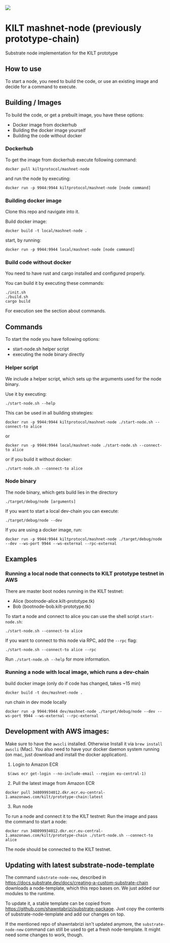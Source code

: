 ![](https://user-images.githubusercontent.com/1248214/57789522-600fcc00-7739-11e9-86d9-73d7032f40fc.png)

# KILT mashnet-node (previously prototype-chain)

Substrate node implementation for the KILT prototype

## How to use
To start a node, you need to build the code, or use an existing image and decide for a command to execute.

## Building / Images
To build the code, or get a prebuilt image, you have these options:
- Docker image from dockerhub
- Building the docker image yourself
- Building the code without docker

### Dockerhub
To get the image from dockerhub execute following command:
```
docker pull kiltprotocol/mashnet-node
```
and run the node by executing:
```
docker run -p 9944:9944 kiltprotocol/mashnet-node [node command]
```

### Building docker image
Clone this repo and navigate into it.

Build docker image:
```
docker build -t local/mashnet-node .
```
start, by running:
```
docker run -p 9944:9944 local/mashnet-node [node command]
```

### Build code without docker
You need to have rust and cargo installed and configured properly.

You can build it by executing these commands:
```
./init.sh
./build.sh
cargo build
```

For execution see the section about commands.

## Commands
To start the node you have following options:
- start-node.sh helper script
- executing the node binary directly
### Helper script
We include a helper script, which sets up the arguments used for the node binary.

Use it by executing:
```
./start-node.sh --help
```

This can be used in all building strategies:
```
docker run -p 9944:9944 kiltprotocol/mashnet-node ./start-node.sh --connect-to alice
```
or
```
docker run -p 9944:9944 local/mashnet-node ./start-node.sh --connect-to alice
```
or if you build it without docker:
```
./start-node.sh --connect-to alice
```

### Node binary
The node binary, which gets build lies in the directory
```
./target/debug/node [arguments]
```

If you want to start a local dev-chain you can execute:
```
./target/debug/node --dev
```

If you are using a docker image, run:
```
docker run -p 9944:9944 kiltprotocol/mashnet-node ./target/debug/node --dev --ws-port 9944 --ws-external --rpc-external
```


## Examples

### Running a local node that connects to KILT prototype testnet in AWS

There are master boot nodes running in the KILT testnet:

* Alice (bootnode-alice.kilt-prototype.tk)
* Bob (bootnode-bob.kilt-prototype.tk)

To start a node and connect to alice you can use the shell script `start-node.sh`:

```
./start-node.sh --connect-to alice
``` 

If you want to connect to this node via RPC, add the `--rpc` flag:
```
./start-node.sh --connect-to alice --rpc
```

Run `./start-node.sh --help` for more information.

### Running a node with local image, which runs a dev-chain
build docker image (only do if code has changed, takes ~15 min)
```
docker build -t dev/mashnet-node .
```
run chain in dev mode locally
```
docker run -p 9944:9944 dev/mashnet-node ./target/debug/node --dev --ws-port 9944 --ws-external --rpc-external
```

## Development with AWS images:

Make sure to have the `awscli` installed. Otherwise Install it via `brew install awscli` (Mac).
You also need to have your docker daemon system running (on mac, just download and install the docker application).

1. Login to Amazon ECR

```
 $(aws ecr get-login --no-include-email --region eu-central-1)
```

2. Pull the latest image from Amazon ECR

```
docker pull 348099934012.dkr.ecr.eu-central-1.amazonaws.com/kilt/prototype-chain:latest
```

3. Run node

To run a node and connect it to the KILT testnet: Run the image and pass the command to start a node:

```
docker run 348099934012.dkr.ecr.eu-central-1.amazonaws.com/kilt/prototype-chain ./start-node.sh --connect-to alice
```
The node should be connected to the KILT testnet.

## Updating with latest substrate-node-template

The command `substrate-node-new`, described in https://docs.substrate.dev/docs/creating-a-custom-substrate-chain downloads a node-template, which this repo bases on.
We just added our modules to the runtime.

To update it, a stable template can be copied from https://github.com/shawntabrizi/substrate-package.
Just copy the contents of substrate-node-template and add our changes on top.

If the mentioned repo of shawntabrizi isn't updated anymore, the `substrate-node-new` command can still be used to get a fresh node-template. It might need some changes to work, though.
